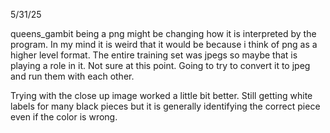 5/31/25

queens_gambit being a png might be changing how it is interpreted by the program. In my mind it is weird that it would be because i think of png as a higher level format.
The entire training set was jpegs so maybe that is playing a role in it. Not sure at this point. Going to try to convert it to jpeg and run them with each other.


Trying with the close up image worked a little bit better. Still getting white labels for many black pieces but it is generally identifying the correct piece even if the color is wrong.
